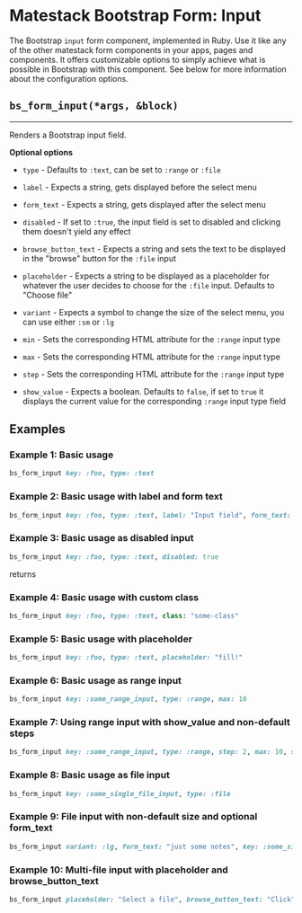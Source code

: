 # Matestack Bootstrap Form: Input

The Bootstrap `input` form component, implemented in Ruby. Use it like any of the other matestack form components in your apps, pages and components. It offers customizable options to simply achieve what is possible in Bootstrap with this component. See below for more information about the configuration options.

## `bs_form_input(*args, &block)`
----

Renders a Bootstrap input field.

**Optional options**

* `type` - Defaults to `:text`, can be set to `:range` or `:file`

* `label` - Expects a string, gets displayed before the select menu

* `form_text` - Expects a string, gets displayed after the select menu

* `disabled` - If set to `:true`, the input field is set to disabled and clicking them doesn't yield any effect

* `browse_button_text` - Expects a string and sets the text to be displayed in the "browse" button for the `:file` input

* `placeholder` - Expects a string to be displayed as a placeholder for whatever the user decides to choose for the `:file` input. Defaults to "Choose file"

* `variant` - Expects a symbol to change the size of the select menu, you can use either `:sm` or `:lg`

* `min` - Sets the corresponding HTML attribute for the `:range` input type

* `max` - Sets the corresponding HTML attribute for the `:range` input type

* `step` - Sets the corresponding HTML attribute for the `:range` input type

* `show_value` - Expects a boolean. Defaults to `false`, if set to `true` it displays the current value for the corresponding `:range` input type field

## Examples

### Example 1: Basic usage

```ruby
bs_form_input key: :foo, type: :text
```

### Example 2: Basic usage with label and form text

```ruby
bs_form_input key: :foo, type: :text, label: "Input field", form_text: "some notes"
```

### Example 3: Basic usage as disabled input

```ruby
bs_form_input key: :foo, type: :text, disabled: true
```

returns

### Example 4: Basic usage with custom class

```ruby
bs_form_input key: :foo, type: :text, class: "some-class"
```

### Example 5: Basic usage with placeholder

```ruby
bs_form_input key: :foo, type: :text, placeholder: "fill!"
```

### Example 6: Basic usage as range input

```ruby
bs_form_input key: :some_range_input, type: :range, max: 10
```

### Example 7: Using range input with show_value and non-default steps

```ruby
bs_form_input key: :some_range_input, type: :range, step: 2, max: 10, show_value: true
```

### Example 8: Basic usage as file input

```ruby
bs_form_input key: :some_single_file_input, type: :file
```

### Example 9: File input with non-default size and optional form_text

```ruby
bs_form_input variant: :lg, form_text: "just some notes", key: :some_single_file_input, type: :file
```

### Example 10: Multi-file input with placeholder and browse_button_text

```ruby
bs_form_input placeholder: "Select a file", browse_button_text: "Click", key: :some_multi_file_input, type: :file, multiple: true
```
